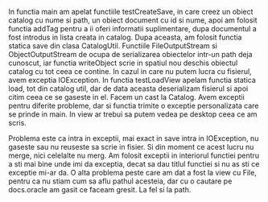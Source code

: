 In functia main am apelat functiile testCreateSave, in care creez un obiect catalog cu nume si path, un obiect document cu id si nume, apoi am folosit functia addTag pentru a ii oferi informatii suplimentare, dupa documentul a fost introdus in lista creata in catalog. Dupa aceasta, am folosit functia statica save din clasa CatalogUtil. Functiile FileOutputStream si ObjectOutputStream de ocupa de serializarea obiectelor intr-un path deja cunoscut, iar functia writeObject scrie in spatiul nou deschis obiectul catalog cu tot ceea ce contine. In cazul in care nu putem lucra cu fisierul, avem exceptia IOException.
In functia testLoadView apelam functia statica load, tot din catalog util, dar de data aceasta deserializam fisierul si apoi citim ceea ce se gaseste in el. Facem un cast la Catalog. Avem exceptii pentru diferite probleme, dar si functia trimite o exceptie personalizata care se prinde in main. In view ar trebui sa putem vedea pe desktop ceea ce am scris.

Problema este ca intra in exceptii, mai exact in save intra in IOException, nu gaseste sau nu reuseste sa scrie in fisier. Si din moment ce acest lucru nu merge, nici celelalte nu merg. Am folosit exceptii in interiorul functiei pentru a sti mai bine unde imi da exceptia, decat sa dau titlul functiei si nu as sti ce exceptie mi-ar da. O alta problema peste care am dat a fost la view cu File, pentru ca nu stiam cum sa aflu pathul acesteia, dar cu o cautare pe docs.oracle am gasit ce faceam gresit. La fel si la path.
